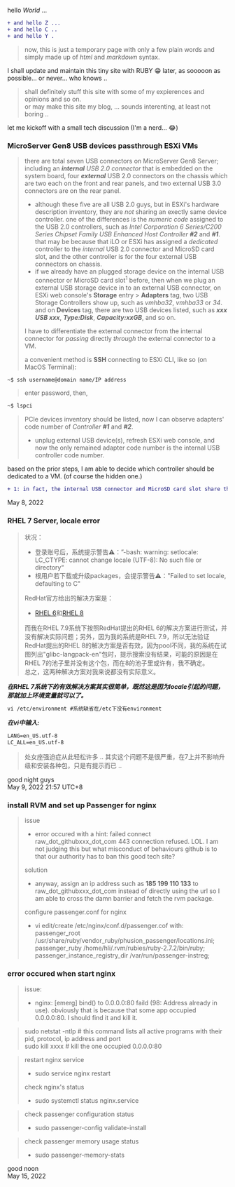 hello *World* ...
````diff
+ and hello Z ...
+ and hello C ..
+ and hello Y .
````
>now, this is just a temporary page with only a few plain words and simply made up of *html* and *markdown* syntax.

I shall update and maintain this tiny site with RUBY 😁 later, as sooooon as possible... or never... who knows ..

> shall definitely stuff this site with some of my expierences and opinions and so on.<br>
or may make this site my blog, ... sounds interenting, at least not boring ..

let me kickoff with a small tech discussion (I'm a nerd... 😂)

### MicroServer Gen8 USB devices passthrough ESXi VMs
> there are total seven USB connectors on MicroServer Gen8 Server; including an ***internal** USB 2.0 connector* that is embedded on the system board, four ***external*** USB 2.0 connectors on the chassis which are two each on the front and rear panels, and two external USB 3.0 connectors are on the rear panel.
>  + although these five are all USB 2.0 guys, but in ESXi's hardware description inventory, they are *not* sharing an exectly same device controller. one of the differences is the *numeric code* assigned to the USB 2.0 controllers, such as *Intel Corporation 6 Series/C200 Series Chipset Family USB Enhanced Host Controller **#2*** and ***#1***. that may be because that iLO or ESXi has assigned a *dedicated* controller to the *internal* USB 2.0 connector and MicroSD card slot, and the other controller is for the four external USB connectors on chassis.
>  + if we already have an plugged storage device on the internal USB connector or MicroSD card slot<sup>1</sup> before, then when we plug an external USB storage device in to an external USB connector, on ESXi web console's **Storage** entry > **Adapters** tag, two USB Storage Controllers show up, such as *vmhba32*, *vmhba33* or *34*. and on **Devices** tag, there are two USB devices listed, such as ***xxx USB xxx***, ***Type:Disk***, ***Capacity:xxGB***, and so on.<br>
>  
> I have to differentiate the external connector from the internal connector for *passing* directly *through* the external connector to a VM.<br>
> 
> a convenient method is **SSH** connecting to ESXi CLI, like so (on MacOS Terminal):
````diff
~$ ssh username@domain name/IP address
````
> enter password, then,
````diff
~$ lspci
````
> PCIe devices inventory should be listed, now I can observe adapters' code number of *Controller **#1*** and ***#2***.
>  + unplug external USB device(s), refresh ESXi web console, and now the only remained adapter code number is the internal USB controller code number.

based on the prior steps, I am able to decide which controller should be dedicated to a VM. (of course the hidden one.)


````diff
+ 1: in fact, the internal USB connector and MicroSD card slot share the same USB controllor
````


May 8, 2022

### RHEL 7 Server, locale error  
> 状况：
> + 登录账号后，系统提示警告⚠️：”-bash: warning: setlocale: LC_CTYPE: cannot change locale (UTF-8): No such file or directory“
> + 根用户若下载或升级packages，会提示警告⚠️："Failed to set locale, defaulting to C"
>  
> RedHat官方给出的解决方案是：
> + [RHEL 6](https://access.redhat.com/solutions/1267213 "RHEL 6环境")和[RHEL 8](https://access.redhat.com/solutions/4735471 "RHEL 8环境")  
>
>  而我在RHEL 7.9系统下按照RedHat提出的RHEL 6的解决方案进行测试，并没有解决实际问题；另外，因为我的系统是RHEL 7.9，所以无法验证RedHat提出的RHEL 8的解决方案是否有效，因为pool不同，我的系统在试图列出"glibc-langpack-en"包时，提示搜索没有结果，可能的原因是在RHEL 7的池子里并没有这个包，而在8的池子里或许有，我不确定。   
> 总之，这两种解决方案对我来说都没有实际意义。 


***在RHEL 7系统下的有效解决方案其实很简单，既然这是因为locale引起的问题，那就加上环境变量就可以了。***
````diff   
vi /etc/environment #系统缺省在/etc下没有environment
````
***在vi中输入:***
````diff
LANG=en_US.utf-8
LC_ALL=en_US.utf-8
````
> 处女座强迫症从此轻松许多 .. 其实这个问题不是很严重，在7上并不影响升级和安装各种包，只是有提示而已 ..  

good night guys<br>
May 9, 2022 21:57 UTC+8

### install RVM and set up Passenger for nginx
> issue
> + error occured with a hint: failed connect raw_dot_githubxxx_dot_com 443 connection refused. LOL. I am not judging this but what misconduct of behaviours github is to that our authority has to ban this good tech site?
> 
> solution
> + anyway, assign an ip address such as **185 199 110 133** to raw_dot_githubxxx_dot_com instead of directly using the url so I am able to cross the damn barrier and fetch the rvm package.
>
> configure passenger.conf for nginx
> + vi edit/create /etc/nginx/conf.d/passenger.cof with:<br>
>    passenger_root /usr/share/ruby/vendor_ruby/phusion_passenger/locations.ini;<br>
>    passenger_ruby /home/hli/.rvm/rubies/ruby-2.7.2/bin/ruby;<br>
>    passenger_instance_registry_dir /var/run/passenger-instreg;

### error occured when start nginx
> issue:<br>
> + nginx: [emerg] bind() to 0.0.0.0:80 faild (98: Address already in use). obviously that is because that some app occupied 0.0.0.0:80. I should find it and kill it.   

> sudo netstat -ntlp # this command lists all active programs with their pid, protocol, ip address and port  
> sudo kill xxxx # kill the one occupied 0.0.0.0:80   

> restart nginx service<br>
> + sudo service nginx restart  
> 
> check nginx's status<br>
> + sudo systemctl status nginx.service  

> check passenger configuration status<br>
> + sudo passenger-config validate-install  

> check passenger memory usage status<br>
> + sudo passenger-memory-stats   


good noon<br>
May 15, 2022
